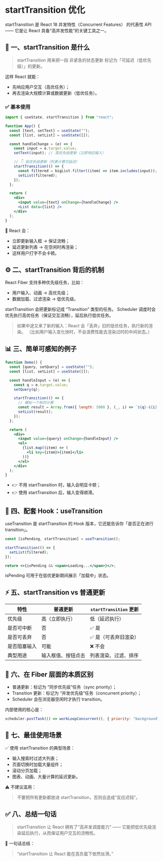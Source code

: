# startTransition 优化

startTransition 是 React 18 并发特性（Concurrent Features） 的代表性 API —— 它是让 React 具备“高并发性能”的关键工具之一。

## 🚀 一、startTransition 是什么

> startTransition 用来把一段 非紧急的状态更新 标记为「可延迟（低优先级）」的更新。

这样 React 就能：

- 先响应用户交互（高优任务）；
- 再去渲染大规模计算或数据更新（低优任务）。

### ✅ 基本使用

```jsx
import { useState, startTransition } from "react";

function App() {
  const [text, setText] = useState("");
  const [list, setList] = useState([]);

  const handleChange = (e) => {
    const input = e.target.value;
    setText(input); // 高优先级更新（立即响应输入）

    // 👇 低优先级更新（列表计算可延迟）
    startTransition(() => {
      const filtered = bigList.filter((item) => item.includes(input));
      setList(filtered);
    });
  };

  return (
    <div>
      <input value={text} onChange={handleChange} />
      <List data={list} />
    </div>
  );
}
```

🧠 React 会：

- 立即更新输入框 → 保证流畅；
- 延迟更新列表 → 在空闲时再渲染；
- 这样用户打字不会卡顿。

## ⚙️ 二、startTransition 背后的机制

React Fiber 支持多种优先级任务，比如：

- 用户输入、动画 → 高优先级；
- 数据加载、过滤渲染 → 低优先级。

startTransition 会把更新标记成 “Transition” 类型的任务。
Scheduler 调度时会优先执行高优任务（保证交互流畅），延后执行低优任务。

> 如果中途又来了新的输入：React 会「丢弃」旧的低优任务，执行新的渲染。
> （比如用户输入变化快时，不会浪费性能去渲染过时的中间状态。）

## 📊 三、简单可感知的例子

```jsx
function Demo() {
  const [query, setQuery] = useState("");
  const [list, setList] = useState([]);

  const handleInput = (e) => {
    const q = e.target.value;
    setQuery(q);

    startTransition(() => {
      // 模拟一个耗时计算
      const result = Array.from({ length: 5000 }, (_, i) => `${q}-${i}`);
      setList(result);
    });
  };

  return (
    <div>
      <input value={query} onChange={handleInput} />
      <ul>
        {list.map((item) => (
          <li key={item}>{item}</li>
        ))}
      </ul>
    </div>
  );
}
```

- 👉 不用 startTransition 时，输入会明显卡顿；
- 👉 使用 startTransition 后，输入变得顺滑。

## 🧩 四、配套 Hook：useTransition

useTransition 是 startTransition 的 Hook 版本，它还能告诉你「是否正在进行 transition」。

```jsx
const [isPending, startTransition] = useTransition();

startTransition(() => {
  setList(filtered);
});

return <>{isPending && <span>Loading...</span>}</>;
```

isPending 可用于在低优更新期间展示「加载中」状态。

## ⚡ 五、startTransition vs 普通更新

| 特性         | 普通更新           | `startTransition` 更新 |
| ------------ | ------------------ | ---------------------- |
| 优先级       | 高（立即执行）     | 低（延迟执行）         |
| 是否可中断   | 否                 | ✅ 是                  |
| 是否可丢弃   | 否                 | ✅ 是（可丢弃旧渲染）  |
| 是否阻塞输入 | 可能               | ❌ 不会                |
| 典型用途     | 输入框值、按钮点击 | 列表渲染、过滤、排序   |

## 🧠 六、在 Fiber 层面的本质区别

- 普通更新：标记为 “同步优先级”任务（sync priority）；
- Transition 更新：标记为 “并发优先级”任务（concurrent priority）；
- Scheduler 会在浏览器空闲时才执行 transition。

内部使用的核心是：

```js
scheduler.postTask(() => workLoopConcurrent(), { priority: "background" });
```

## 💬 七、最佳使用场景

✅ 使用 startTransition 的典型场景：

- 输入搜索时过滤大列表；
- 页面切换时加载大量组件；
- 滚动分页加载；
- 图表、动画、大量计算的延迟更新。

⚠️ 不建议滥用：

> 不要把所有更新都放进 startTransition，否则会造成“反应迟钝”。

## ✅ 八、总结一句话

> startTransition 让 React 拥有了“高并发调度能力” —— 它能把低优先级渲染延后执行，从而保证用户交互的流畅性。

📌 一句话总结：

> “startTransition 让 React 能在高负载下依然丝滑。”
